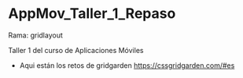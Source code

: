# AppMov_Taller_1_Repaso

Rama: gridlayout

Taller 1 del curso de Aplicaciones Móviles

- Aqui están los retos de gridgarden https://cssgridgarden.com/#es
